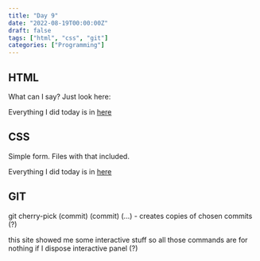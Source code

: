 ```yaml
---
title: "Day 9"
date: "2022-08-19T00:00:00Z"
draft: false
tags: ["html", "css", "git"]
categories: ["Programming"]
---
```


## HTML

What can I say? Just look here:

Everything I did today is in [here](https://github.com/Szymonbaczek/quickstart/blob/main/content/study-files/009html.html "some html")

## CSS

Simple form. Files with that included.

Everything I did today is in [here](https://github.com/Szymonbaczek/quickstart/blob/main/content/study-files/009css.css "some css")

## GIT

git cherry-pick (commit) (commit) (...) - creates copies of chosen commits (?)

this site showed me some interactive stuff so all those commands are for nothing if I dispose interactive panel (?)